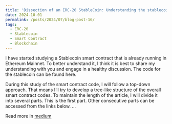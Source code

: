 ```yaml
---
title: 'Dissection of an ERC-20 StableCoin: Understanding the stablecoin smart contract (Part One)'
date: 2024-10-01
permalink: /posts/2024/07/blog-post-16/
tags:
  - ERC-20
  - Stablecoin
  - Smart Contract
  - Blockchain
---
```


I have started studying a Stablecoin smart contract that is already running in Ethereum Mainnet. To better understand it, I think it is best to share my understanding with you and engage in a healthy discussion. The code for the stablecoin can be found here.

During this study of the smart contract code, I will follow a top-down approach. That means I’ll try to develop a tree-like structure of the overall smart contract codes. To maintain the length of the article, I will divide it into several parts. This is the first part. Other consecutive parts can be accessed from the links below. ...

Read more in [medium](https://medium.com/coinmonks/dissection-of-an-erc-20-stablecoin-understanding-the-stablecoin-smart-contract-part-one-72cdcb41b61c)
